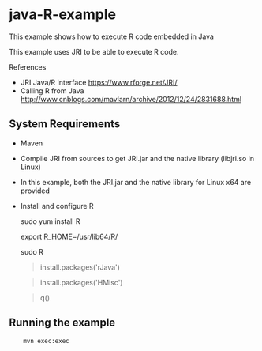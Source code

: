 # java-R-example
This example shows how to execute R code embedded in Java

This example uses JRI to be able to execute R code.

References
 * JRI Java/R interface <https://www.rforge.net/JRI/>
 * Calling R from Java <http://www.cnblogs.com/mavlarn/archive/2012/12/24/2831688.html>


System Requirements
-------------------

 * Maven
 * Compile JRI from sources to get JRI.jar and the native library (libjri.so in Linux)
 * In this example, both the JRI.jar and the native library for Linux x64 are provided
 * Install and configure R

	sudo yum install R

	export R_HOME=/usr/lib64/R/

	sudo R

	> install.packages('rJava')

	> install.packages('HMisc')

	> q()


Running the example
-------------------

        mvn exec:exec


